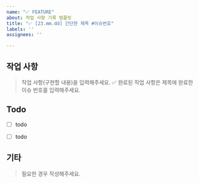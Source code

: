 ```yaml
---
name: "✅ FEATURE"
about: 작업 사항 기록 템플릿
title: "✅ [23.mm.dd] 간단한 제목 #이슈번호"
labels: ''
assignees: ''

---
```


## 작업 사항
> 작업 사항(구현할 내용)을 입력해주세요.
✅ 완료된 작업 사항은 제목에 완료한 이슈 번호를 입력해주세요.

## Todo
- [ ] todo
- [ ] todo


## 기타
> 필요한 경우 작성해주세요.
